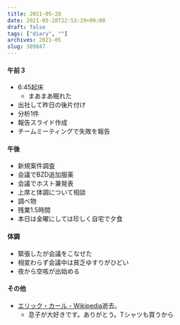 ```yaml
---
title: 2021-05-28
date: 2021-05-28T22:53:29+09:00
draft: false
tags: ["diary", ""]
archives: 2021-05
slug: 389847
---
```

#### 午前３
- 6:45起床
  - まあまあ眠れた
- 出社して昨日の後片付け
- 分析1件
- 報告スライド作成
- チームミーティングで失敗を報告
#### 午後
- 新規案件調査
- 会議でBZD追加服薬
- 会議でホスト兼発表
- 上席と体調について相談
- 調べ物
- 残業1.5時間
- 本日は金曜にしては珍しく自宅で夕食
#### 体調
- 緊張したが会議をこなせた
- 相変わらず会議中は貧乏ゆすりがひどい
- 夜から空咳が出始める
#### その他
- [エリック・カール - Wikipedia](https://ja.wikipedia.org/wiki/%E3%82%A8%E3%83%AA%E3%83%83%E3%82%AF%E3%83%BB%E3%82%AB%E3%83%BC%E3%83%AB)逝去。
  - 息子が大好きです。ありがとう。Tシャツも買うから
